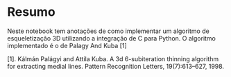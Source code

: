 # Resumo

Neste notebook tem anotações de como implementar um algoritmo de esqueletização 3D utilizando a integração de C para Python. O algoritmo implementado é o de Palagy And Kuba [1]

[1]. Kálmán Palágyi and Attila Kuba. A 3d 6-subiteration thinning algorithm for extracting medial lines. Pattern Recognition Letters, 19(7):613–627, 1998.